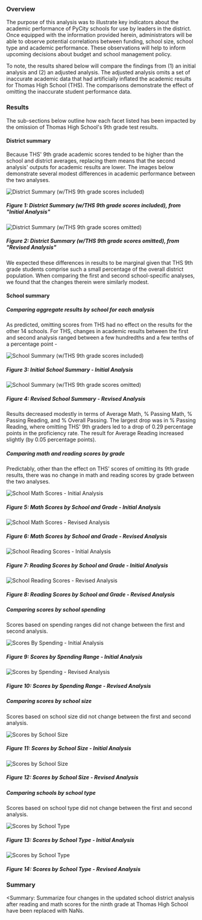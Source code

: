 ### Overview
The purpose of this analysis was to illustrate key indicators about the academic performance of PyCity schools for use by leaders in the district. Once equipped with the information provided herein, administrators will be able to observe potential correlations between funding, school size, school type and academic performance. These observations will help to inform upcoming decisions about budget and school management policy.

To note, the results shared below will compare the findings from (1) an initial analysis and (2) an adjusted analysis. The adjusted analysis omits a set of inaccurate academic data that had artificially inflated the academic results for Thomas High School (THS). The comparisons demonstrate the effect of omitting the inaccurate student performance data.

### Results
The sub-sections below outline how each facet listed has been impacted by the omission of Thomas High School's 9th grade test results.

#### District summary
Because THS' 9th grade academic scores tended to be higher than the school and district averages, replacing them means that the second analysis' outputs for academic results are lower. The images below demonstrate several modest differences in academic performance between the two analyses.

![District Summary (w/THS 9th grade scores included)](https://github.com/temersonzetina/School_District_Analysis1/blob/main/Resources/Images/First_district_summary.png)

##### *Figure 1: District Summary (w/THS 9th grade scores included), from "Initial Analysis"*

![District Summary (w/THS 9th grade scores omitted)](https://github.com/temersonzetina/School_District_Analysis1/blob/main/Resources/Images/Second_district.summary%20copy.png)

##### *Figure 2: District Summary (w/THS 9th grade scores omitted), from "Revised Analysis"*

We expected these differences in results to be marginal given that THS 9th grade students comprise such a small percentage of the overall district population. When comparing the first and second school-specific analyses, we found that the changes therein were similarly modest.

#### School summary

##### Comparing aggregate results by school for each analysis
As predicted, omitting scores from THS had no effect on the results for the other 14 schools. For THS, changes in academic results between the first and second analysis ranged between a few hundredths and a few tenths of a percentage point - 

![School Summary (w/THS 9th grade scores included)](https://github.com/temersonzetina/School_District_Analysis1/blob/main/Resources/Images/School_summary_1.png)

##### *Figure 3: Initial School Summary - Initial Analysis*

![School Summary (w/THS 9th grade scores omitted)](https://github.com/temersonzetina/School_District_Analysis1/blob/main/Resources/Images/School_Summary_2.png)

##### *Figure 4: Revised School Summary - Revised Analysis*

Results decreased modestly in terms of Average Math,  % Passing Math, % Passing Reading, and % Overall Passing. The largest drop was in % Passing Reading, where omitting THS' 9th graders led to a drop of 0.29 percentage points in the proficiency rate. The result for Average Reading increased slightly (by 0.05 percentage points).

##### Comparing math and reading scores by grade
Predictably, other than the effect on THS' scores of omitting its 9th grade results, there was no change in math and reading scores by grade between the two analyses.

![School Math Scores - Initial Analysis](https://github.com/temersonzetina/School_District_Analysis1/blob/main/Resources/Images/Math_scores_by_grade_1.png)

##### *Figure 5: Math Scores by School and Grade - Initial Analysis*

![School Math Scores - Revised Analysis](https://github.com/temersonzetina/School_District_Analysis1/blob/main/Resources/Images/Math_scores_by_grade_2.png)

##### *Figure 6: Math Scores by School and Grade - Revised Analysis* 

![School Reading Scores - Initial Analysis](https://github.com/temersonzetina/School_District_Analysis1/blob/main/Resources/Images/Reading_scores_by_grade_1.png)

##### *Figure 7: Reading Scores by School and Grade - Initial Analysis*

![School Reading Scores - Revised Analysis](https://github.com/temersonzetina/School_District_Analysis1/blob/main/Resources/Images/Reading_scores_by_grade_2.png)

##### *Figure 8: Reading Scores by School and Grade - Revised Analysis*

##### Comparing scores by school spending
Scores based on spending ranges did not change between the first and second analysis.

![Scores By Spending - Initial Analysis](https://github.com/temersonzetina/School_District_Analysis1/blob/main/Resources/Images/Scores_by_spending_1.png)

##### *Figure 9: Scores by Spending Range - Initial Analysis*

![Scores by Spending - Revised Analysis](https://github.com/temersonzetina/School_District_Analysis1/blob/main/Resources/Images/Scores_by_spending_2.png)

##### *Figure 10: Scores by Spending Range - Revised Analysis*

##### Comparing scores by school size
Scores based on school size did not change between the first and second analysis.

![Scores by School Size](https://github.com/temersonzetina/School_District_Analysis1/blob/main/Resources/Images/Scores_by_size_1.png)

##### *Figure 11: Scores by School Size - Initial Analysis*

![Scores by School Size](https://github.com/temersonzetina/School_District_Analysis1/blob/main/Resources/Images/Scores_by_size_2.png)

##### *Figure 12: Scores by School Size - Revised Analysis*

##### Comparing schools by school type
Scores based on school type did not change between the first and second analysis.

![Scores by School Type](https://github.com/temersonzetina/School_District_Analysis1/blob/main/Resources/Images/Scores_by_type_1.png)

##### *Figure 13: Scores by School Type - Initial Analysis*

![Scores by School Type](https://github.com/temersonzetina/School_District_Analysis1/blob/main/Resources/Images/Scores_by_type_2.png)

##### *Figure 14: Scores by School Type - Revised Analysis*

### Summary

<Summary: Summarize four changes in the updated school district analysis after reading and math scores for the ninth grade at Thomas High School have been replaced with NaNs.
